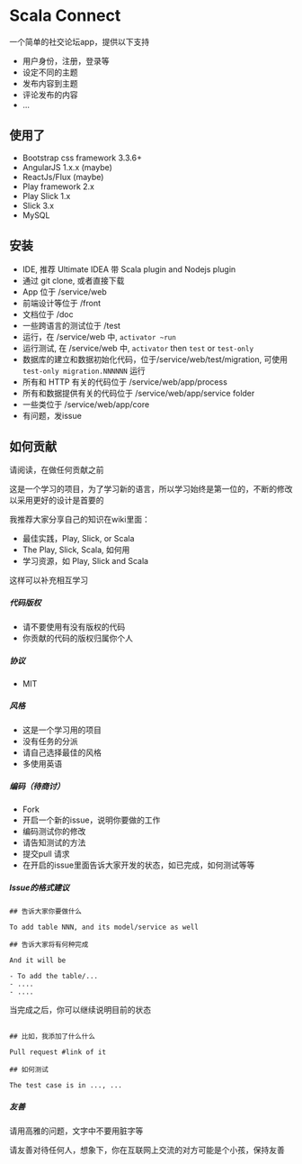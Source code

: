 # Scala Connect

一个简单的社交论坛app，提供以下支持

- 用户身份，注册，登录等
- 设定不同的主题
- 发布内容到主题
- 评论发布的内容
- ...


## 使用了

- Bootstrap css framework 3.3.6+
- AngularJS 1.x.x (maybe)
- ReactJs/Flux (maybe)
- Play framework 2.x
- Play Slick 1.x
- Slick 3.x
- MySQL

## 安装

- IDE, 推荐 Ultimate IDEA 带 Scala plugin and Nodejs plugin
- 通过 git clone, 或者直接下载 
- App 位于 /service/web 
- 前端设计等位于 /front 
- 文档位于 /doc 
- 一些跨语言的测试位于 /test
- 运行，在 /service/web 中, ``activator ~run``
- 运行测试, 在 /service/web 中, ``activator`` then ``test`` or ``test-only``
- 数据库的建立和数据初始化代码，位于/service/web/test/migration, 可使用 ``test-only migration.NNNNNN`` 运行
- 所有和 HTTP 有关的代码位于  /service/web/app/process 
- 所有和数据提供有关的代码位于  /service/web/app/service folder
- 一些类位于 /service/web/app/core
- 有问题，发issue


## 如何贡献

请阅读，在做任何贡献之前

这是一个学习的项目，为了学习新的语言，所以学习始终是第一位的，不断的修改以采用更好的设计是首要的

我推荐大家分享自己的知识在wiki里面：

- 最佳实践，Play, Slick, or Scala
- The Play, Slick, Scala, 如何用
- 学习资源，如 Play, Slick and Scala

这样可以补充相互学习

##### 代码版权

- 请不要使用有没有版权的代码
- 你贡献的代码的版权归属你个人


##### 协议

- MIT

##### 风格

- 这是一个学习用的项目
- 没有任务的分派
- 请自己选择最佳的风格
- 多使用英语

##### 编码（待商讨）

- Fork 
- 开启一个新的issue，说明你要做的工作
- 编码测试你的修改
- 请告知测试的方法
- 提交pull 请求
- 在开启的issue里面告诉大家开发的状态，如已完成，如何测试等等

##### Issue的格式建议

```
## 告诉大家你要做什么

To add table NNN, and its model/service as well

## 告诉大家将有何种完成

And it will be

- To add the table/...
- ....
- ....
```

当完成之后，你可以继续说明目前的状态

```

## 比如，我添加了什么什么

Pull request #link of it

## 如何测试

The test case is in ..., ...
```

##### 友善

请用高雅的问题，文字中不要用脏字等

请友善对待任何人，想象下，你在互联网上交流的对方可能是个小孩，保持友善



